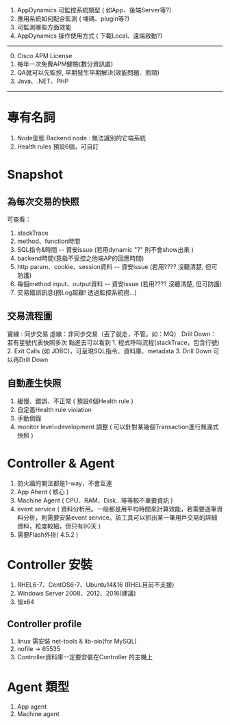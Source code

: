 1. AppDynamics 可監控系統類型 
	( 如App、後端Server等?)
2. 應用系統如何配合監測
	( 埋碼、plugin等?)
3. 可監測哪些方面效能 
4. AppDynamics 操作使用方式
	( 下載Local、遠端啟動?)

------------
0. Cisco APM License    
1. 每年一次免費APM健檢(數分資訊處)
2. QA就可以先監控, 早期發生早期解決(效能問題、瓶頸)
3. Java、.NET、PHP
------------
# 專有名詞
1. Node型態
	Backend node : 無法識別的它端系統
2. Health rules
	預設6個，可自訂
# Snapshot
## 為每次交易的快照
可查看： 
1. stackTrace
2. method、function時間
3. SQL指令&時間
	-- 資安issue (若用dynamic "?" 則不會show出來 )
4. backend時間(意指不受控之他端AP的回應時間)
5. http param、cookie、session資料
	-- 資安issue (若用???? 沒聽清楚, 但可防護)
6. 每個method input、output資料
	-- 資安issue (若用???? 沒聽清楚, 但可防護)
7. 交易錯誤訊息(撈Log超難! 透過監控系統撈...)

## 交易流程圖
實線 : 同步交易
虛線：非同步交易（丟了就走，不管。如：MQ）
Drill Down： 
	若有星號代表快照多次 
	點進去可以看到 
	1. 程式呼叫流程(stackTrace，包含行號)
	2. Exit Calls (如 JDBC)，可呈現SQL指令、資料庫、metadata
	3. Drill Down 可以再Drill Down

## 自動產生快照
1. 緩慢、錯誤、不正常 ( 預設6個Health rule )
2. 自定義Health rule violation
3. 手動側錄
4. monitor level=development 調整 ( 可以針對某幾個Transaction進行無漏式快照 )

# Controller & Agent
1. 防火牆的開法都是1-way，不會互連
2. App Ahent ( 核心 )
3. Machine Agent ( CPU、RAM、Disk...等等較不重要資訊 )
4. event service ( 資料分析用。一般都是用平均時間來計算效能，若需要逐筆資料分析，則需要安裝event service。該工具可以抓出某一筆用戶交易的詳細資料，粒度較細，但只有90天 )
5. 需要Flash外掛( 4.5.2 )

# Controller 安裝
1. RHEL6-7、CentOS6-7、Ubuntu14&16
	(RHEL目前不支援)
2. Windows Server 2008、2012、2016(建議)
3. 皆x64

## Controller profile
1. linux 需安裝 net-tools & lib-aio(for MySQL)
2. nofile -> 65535
3. Controller資料庫一定要安裝在Controller 的主機上

# Agent 類型
1. App agent
2. Machine agent
<!--stackedit_data:
eyJoaXN0b3J5IjpbLTEzNDQxNDIwODRdfQ==
-->